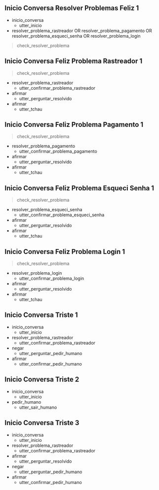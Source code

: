 ## Inicio Conversa Resolver Problemas Feliz 1
* inicio_conversa
    - utter_inicio  
* resolver_problema_rastreador OR resolver_problema_pagamento OR resolver_problema_esqueci_senha OR resolver_problema_login
> check_resolver_problema

## Inicio Conversa Feliz Problema Rastreador 1
> check_resolver_problema 
* resolver_problema_rastreador
    - utter_confirmar_problema_rastreador
* afirmar
    - utter_perguntar_resolvido
* afirmar
    - utter_tchau

## Inicio Conversa Feliz Problema Pagamento 1
> check_resolver_problema 
* resolver_problema_pagamento
    - utter_confirmar_problema_pagamento
* afirmar
    - utter_perguntar_resolvido
* afirmar
    - utter_tchau

## Inicio Conversa Feliz Problema Esqueci Senha 1
> check_resolver_problema 
* resolver_problema_esqueci_senha
    - utter_confirmar_problema_esqueci_senha
* afirmar
    - utter_perguntar_resolvido
* afirmar
    - utter_tchau

## Inicio Conversa Feliz Problema Login 1
> check_resolver_problema 
* resolver_problema_login
    - utter_confirmar_problema_login
* afirmar
    - utter_perguntar_resolvido
* afirmar
    - utter_tchau


## Inicio Conversa Triste 1
* inicio_conversa
    - utter_inicio  
* resolver_problema_rastreador
    - utter_confirmar_problema_rastreador
* negar
    - utter_perguntar_pedir_humano 
* afirmar
    - utter_confirmar_pedir_humano

## Inicio Conversa Triste 2
* inicio_conversa
    - utter_inicio  
* pedir_humano
    - utter_sair_humano


## Inicio Conversa Triste 3
* inicio_conversa
    - utter_inicio  
* resolver_problema_rastreador
    - utter_confirmar_problema_rastreador
* afirmar
    - utter_perguntar_resolvido
* negar
    - utter_perguntar_pedir_humano 
* afirmar
    - utter_confirmar_pedir_humano


